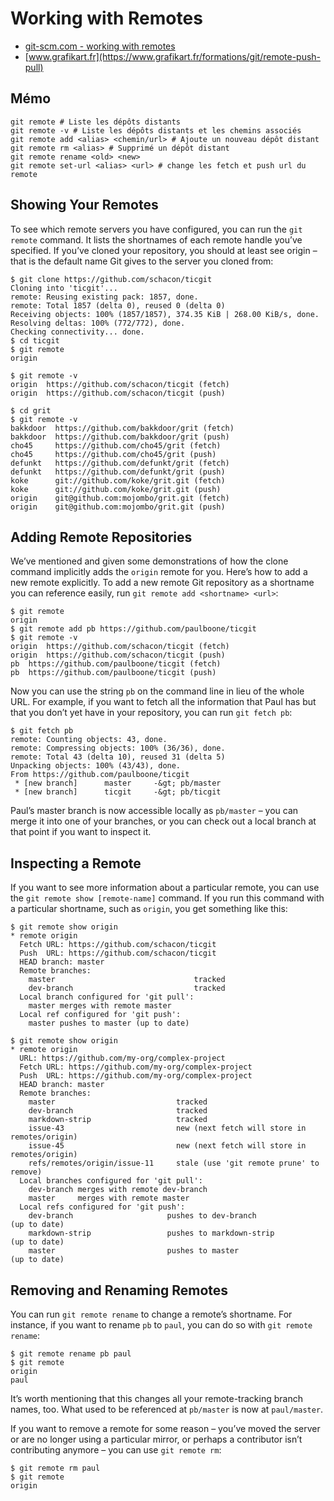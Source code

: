 # Working with Remotes
- [git-scm.com - working with remotes](https://git-scm.com/book/en/v2/Git-Basics-Working-with-Remotes)
- [www.grafikart.fr](https://www.grafikart.fr/formations/git/remote-push-pull)

## Mémo

```
git remote # Liste les dépôts distants
git remote -v # Liste les dépôts distants et les chemins associés
git remote add <alias> <chemin/url> # Ajoute un nouveau dépôt distant
git remote rm <alias> # Supprimé un dépôt distant
git remote rename <old> <new>
git remote set-url <alias> <url> # change les fetch et push url du remote
```

## Showing Your Remotes

To see which remote servers you have configured, you can run the `git remote` command. It lists the shortnames of each remote handle you’ve specified. If you’ve cloned your repository, you should at least see origin – that is the default name Git gives to the server you cloned from:

```
$ git clone https://github.com/schacon/ticgit
Cloning into 'ticgit'...
remote: Reusing existing pack: 1857, done.
remote: Total 1857 (delta 0), reused 0 (delta 0)
Receiving objects: 100% (1857/1857), 374.35 KiB | 268.00 KiB/s, done.
Resolving deltas: 100% (772/772), done.
Checking connectivity... done.
$ cd ticgit
$ git remote
origin
```

```
$ git remote -v
origin	https://github.com/schacon/ticgit (fetch)
origin	https://github.com/schacon/ticgit (push)
```

```
$ cd grit
$ git remote -v
bakkdoor  https://github.com/bakkdoor/grit (fetch)
bakkdoor  https://github.com/bakkdoor/grit (push)
cho45     https://github.com/cho45/grit (fetch)
cho45     https://github.com/cho45/grit (push)
defunkt   https://github.com/defunkt/grit (fetch)
defunkt   https://github.com/defunkt/grit (push)
koke      git://github.com/koke/grit.git (fetch)
koke      git://github.com/koke/grit.git (push)
origin    git@github.com:mojombo/grit.git (fetch)
origin    git@github.com:mojombo/grit.git (push)
```

## Adding Remote Repositories

We’ve mentioned and given some demonstrations of how the clone command implicitly adds the `origin` remote for you. Here’s how to add a new remote explicitly. To add a new remote Git repository as a shortname you can reference easily, run `git remote add <shortname> <url>`:

```
$ git remote
origin
$ git remote add pb https://github.com/paulboone/ticgit
$ git remote -v
origin	https://github.com/schacon/ticgit (fetch)
origin	https://github.com/schacon/ticgit (push)
pb	https://github.com/paulboone/ticgit (fetch)
pb	https://github.com/paulboone/ticgit (push)
```

Now you can use the string `pb` on the command line in lieu of the whole URL. For example, if you want to fetch all the information that Paul has but that you don’t yet have in your repository, you can run `git fetch pb`:

```
$ git fetch pb
remote: Counting objects: 43, done.
remote: Compressing objects: 100% (36/36), done.
remote: Total 43 (delta 10), reused 31 (delta 5)
Unpacking objects: 100% (43/43), done.
From https://github.com/paulboone/ticgit
 * [new branch]      master     -&gt; pb/master
 * [new branch]      ticgit     -&gt; pb/ticgit
```

Paul’s master branch is now accessible locally as `pb/master` – you can merge it into one of your branches, or you can check out a local branch at that point if you want to inspect it. 

## Inspecting a Remote

If you want to see more information about a particular remote, you can use the `git remote show [remote-name]` command. If you run this command with a particular shortname, such as `origin`, you get something like this:

```
$ git remote show origin
* remote origin
  Fetch URL: https://github.com/schacon/ticgit
  Push  URL: https://github.com/schacon/ticgit
  HEAD branch: master
  Remote branches:
    master                               tracked
    dev-branch                           tracked
  Local branch configured for 'git pull':
    master merges with remote master
  Local ref configured for 'git push':
    master pushes to master (up to date)
```

```
$ git remote show origin
* remote origin
  URL: https://github.com/my-org/complex-project
  Fetch URL: https://github.com/my-org/complex-project
  Push  URL: https://github.com/my-org/complex-project
  HEAD branch: master
  Remote branches:
    master                           tracked
    dev-branch                       tracked
    markdown-strip                   tracked
    issue-43                         new (next fetch will store in remotes/origin)
    issue-45                         new (next fetch will store in remotes/origin)
    refs/remotes/origin/issue-11     stale (use 'git remote prune' to remove)
  Local branches configured for 'git pull':
    dev-branch merges with remote dev-branch
    master     merges with remote master
  Local refs configured for 'git push':
    dev-branch                     pushes to dev-branch                     (up to date)
    markdown-strip                 pushes to markdown-strip                 (up to date)
    master                         pushes to master                         (up to date)
```

## Removing and Renaming Remotes

You can run `git remote rename` to change a remote’s shortname. For instance, if you want to rename `pb` to `paul`, you can do so with `git remote rename`:

```
$ git remote rename pb paul
$ git remote
origin
paul
```

It’s worth mentioning that this changes all your remote-tracking branch names, too. What used to be referenced at `pb/master` is now at `paul/master`.

If you want to remove a remote for some reason – you’ve moved the server or are no longer using a particular mirror, or perhaps a contributor isn’t contributing anymore – you can use `git remote rm`:

```
$ git remote rm paul
$ git remote
origin
```

